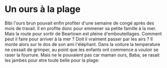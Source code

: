 # Un ours à la plage

Bibi l'ours brun pouvait enfin profiter d'une semaine de congé après des mois de travail.
Il en profite donc pour emmener sa petite famille à la mer.
Mais la route pour sortir de Beartown est pleine d'embouteillages.
Comment peut il faire pour arriver à la mer ? 
Doit il vraiment passer par les airs ?
Il monte alors sur le dos de son ami l'éléphant.
Dans la voiture la temperature ne cessait de grimper, au point que les enfants ont commence a vouloir se raser la fourrure. Mais ne le pouvaient pas car maman ours, Baba, se rasait les jambes pour etre toute belle pour la plage: